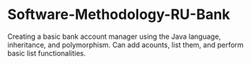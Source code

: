 # Software-Methodology-RU-Bank
Creating a basic bank account manager using the Java language, inheritance, and polymorphism. Can add acounts, list them, and perform basic list functionalities.
